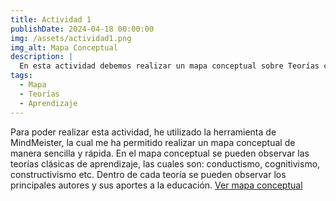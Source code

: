 ```yaml
---
title: Actividad 1
publishDate: 2024-04-18 00:00:00
img: /assets/actividad1.png
img_alt: Mapa Conceptual
description: |
  En esta actividad debemos realizar un mapa conceptual sobre Teorías clásicas de Aprendizaje utilizando un recurso digital a eleccion.
tags:
  - Mapa
  - Teorías
  - Aprendizaje
---
```


Para poder realizar esta actividad, he utilizado la herramienta de MindMeister, la cual me ha permitido realizar un mapa conceptual de manera sencilla y rápida. En el mapa conceptual se pueden observar las teorías clásicas de aprendizaje, las cuales son: conductismo, cognitivismo, constructivismo etc. Dentro de cada teoría se pueden observar los principales autores y sus aportes a la educación.
<a href="https://www.mindmeister.com/app/map/3252881477?t=tZEr9FMhwf" target="_blank">Ver mapa conceptual</a>
